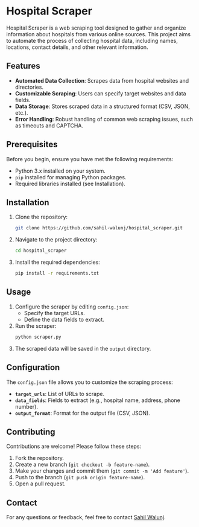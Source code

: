 # Hospital Scraper

Hospital Scraper is a web scraping tool designed to gather and organize information about hospitals from various online sources. This project aims to automate the process of collecting hospital data, including names, locations, contact details, and other relevant information.

## Features

- **Automated Data Collection**: Scrapes data from hospital websites and directories.
- **Customizable Scraping**: Users can specify target websites and data fields.
- **Data Storage**: Stores scraped data in a structured format (CSV, JSON, etc.).
- **Error Handling**: Robust handling of common web scraping issues, such as timeouts and CAPTCHA.

## Prerequisites

Before you begin, ensure you have met the following requirements:

- Python 3.x installed on your system.
- `pip` installed for managing Python packages.
- Required libraries installed (see Installation).

## Installation

1. Clone the repository:
    ```bash
    git clone https://github.com/sahil-walunj/hospital_scraper.git
    ```
2. Navigate to the project directory:
    ```bash
    cd hospital_scraper
    ```
3. Install the required dependencies:
    ```bash
    pip install -r requirements.txt
    ```

## Usage

1. Configure the scraper by editing `config.json`:
    - Specify the target URLs.
    - Define the data fields to extract.
2. Run the scraper:
    ```bash
    python scraper.py
    ```
3. The scraped data will be saved in the `output` directory.

## Configuration

The `config.json` file allows you to customize the scraping process:
- **`target_urls`**: List of URLs to scrape.
- **`data_fields`**: Fields to extract (e.g., hospital name, address, phone number).
- **`output_format`**: Format for the output file (CSV, JSON).

## Contributing

Contributions are welcome! Please follow these steps:

1. Fork the repository.
2. Create a new branch (`git checkout -b feature-name`).
3. Make your changes and commit them (`git commit -m 'Add feature'`).
4. Push to the branch (`git push origin feature-name`).
5. Open a pull request.

## Contact

For any questions or feedback, feel free to contact [Sahil Walunj](https://github.com/sahil-walunj).
